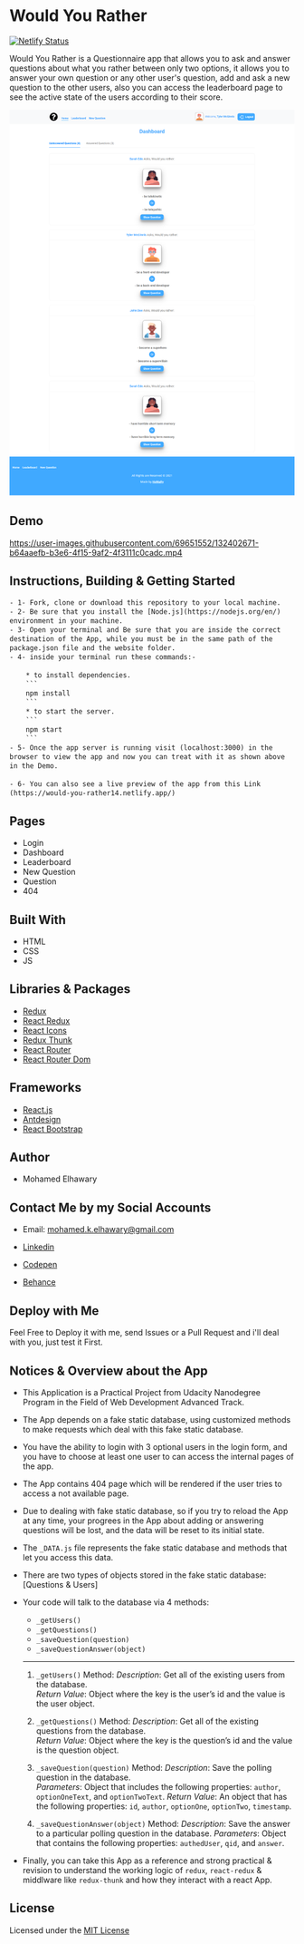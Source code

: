 # Would You Rather

[![Netlify Status](https://api.netlify.com/api/v1/badges/6367e432-6f08-417f-9123-2b8d9f4d39b9/deploy-status)](https://app.netlify.com/sites/would-you-rather14/deploys)

Would You Rather is a Questionnaire app that allows you to ask and answer questions about what you rather between only two options, it allows you to answer your own question or any other user's question, add and ask a new question to the other users, also you can access the leaderboard page to see the active state of the users according to their score.

![Screenshot](preview.png) 
## Demo

https://user-images.githubusercontent.com/69651552/132402671-b64aaefb-b3e6-4f15-9af2-4f3111c0cadc.mp4

## Instructions, Building & Getting Started  
    - 1- Fork, clone or download this repository to your local machine.
    - 2- Be sure that you install the [Node.js](https://nodejs.org/en/) environment in your machine.
    - 3- Open your terminal and Be sure that you are inside the correct destination of the App, while you must be in the same path of the package.json file and the website folder.
    - 4- inside your terminal run these commands:-
    
        * to install dependencies.
        ```
        npm install
        ```
        * to start the server.
        ```
        npm start
        ```
    - 5- Once the app server is running visit (localhost:3000) in the browser to view the app and now you can treat with it as shown above in the Demo.

    - 6- You can also see a live preview of the app from this Link (https://would-you-rather14.netlify.app/)

## Pages

* Login
* Dashboard
* Leaderboard
* New Question
* Question
* 404
## Built With

* HTML
* CSS
* JS

## Libraries & Packages

* [Redux](https://redux.js.org/)
* [React Redux](https://react-redux.js.org/)
* [React Icons](https://react-icons.github.io/react-icons/)
* [Redux Thunk](https://www.npmjs.com/package/redux-thunk)
* [React Router](https://www.npmjs.com/package/react-router)
* [React Router Dom](https://www.npmjs.com/package/react-router-dom)

## Frameworks 

* [React.js](https://reactjs.org/)  
* [Antdesign](https://ant.design/)
* [React Bootstrap](https://react-bootstrap.github.io/)
## Author

* Mohamed Elhawary  

## Contact Me by my Social Accounts

* Email: mohamed.k.elhawary@gmail.com  

* [Linkedin](https://www.linkedin.com/in/mohamed-elhawary14/)

* [Codepen](https://codepen.io/Mohamed-ElHawary)

* [Behance](https://www.behance.net/mohamed-elhawary14)

## Deploy with Me

Feel Free to Deploy it with me, send Issues or a Pull Request and i'll deal with you, just test it First.

## Notices & Overview about the App

- This Application is a Practical Project from Udacity Nanodegree Program in the Field of Web Development Advanced Track.

- The App depends on a fake static database, using customized methods to make requests which deal with this fake static database.

- You have the ability to login with 3 optional users in the login form, and you have to choose at least one user to can access the internal pages of the app.

- The App contains 404 page which will be rendered if the user tries to access a not available page.

- Due to dealing with fake static database, so if you try to reload the App at any time, your progrees in the App about adding or answering questions will be lost, and the data will be reset to its initial state.

- The `_DATA.js` file represents the fake static database and methods that let you access this data.

- There are two types of objects stored in the fake static database: [Questions & Users]

- Your code will talk to the database via 4 methods:
    * `_getUsers()`
    * `_getQuestions()`
    * `_saveQuestion(question)`
    * `_saveQuestionAnswer(object)`
    ---------------------------------------------------

    1) `_getUsers()` Method:
    *Description*: Get all of the existing users from the database.  
    *Return Value*: Object where the key is the user’s id and the value is the user object.

    2) `_getQuestions()` Method:
    *Description*: Get all of the existing questions from the database.  
    *Return Value*: Object where the key is the question’s id and the value is the question object.

    3) `_saveQuestion(question)` Method:
    *Description*: Save the polling question in the database.  
    *Parameters*:  Object that includes the following properties: `author`, `optionOneText`, and `optionTwoText`.
    *Return Value*:  An object that has the following properties: `id`, `author`, `optionOne`, `optionTwo`, `timestamp`.

    4) `_saveQuestionAnswer(object)` Method:
    *Description*: Save the answer to a particular polling question in the database.
    *Parameters*: Object that contains the following properties: `authedUser`, `qid`, and `answer`.

- Finally, you can take this App as a reference and strong practical & revision to understand the working logic of `redux`, `react-redux` & middlware like `redux-thunk` and how they interact with a react App.
## License

Licensed under the [MIT License](LICENSE)

